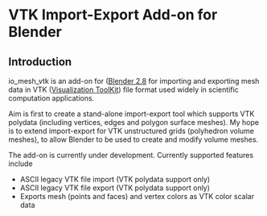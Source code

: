 # VTK Import-Export Add-on for Blender

## Introduction

io_mesh_vtk is an add-on for ([Blender 2.8](https://www.blender.org/2-8)
for importing and exporting mesh data in
VTK ([Visualization ToolKit](https://www.vtk.org))
file format used widely in scientific computation applications.

Aim is first to create a stand-alone import-export tool which supports
VTK polydata (including vertices, edges and polygon surface meshes).
My hope is to extend import-export for VTK unstructured grids
(polyhedron volume meshes), to allow Blender to be used to create and
modify volume meshes.

The add-on is currently under development. Currently supported features include

* ASCII legacy VTK file import (VTK polydata support only)
* ASCII legacy VTK file export (VTK polydata support only)
* Exports mesh (points and faces) and vertex colors as VTK color scalar data
